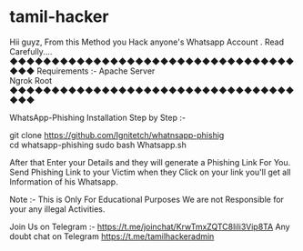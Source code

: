# tamil-hacker
Hii guyz,
From this Method you Hack anyone's Whatsapp Account .
Read Carefully....
◆◆◆◆◆◆◆◆◆◆◆◆◆◆◆◆◆◆◆◆◆◆◆◆◆◆◆◆◆◆◆◆◆◆◆◆◆
Requirements :-
Apache Server   
Ngrok
Root                 
◆◆◆◆◆◆◆◆◆◆◆◆◆◆◆◆◆◆◆◆◆◆◆◆◆◆◆◆◆◆◆◆◆◆◆◆◆

WhatsApp-Phishing Installation Step by Step :-  


   git clone https://github.com/Ignitetch/whatnsapp-phishig    
   cd whatsapp-phishing
   sudo bash Whatsapp.sh

After that Enter your Details and they will generate a Phishing Link For You.
Send Phishing Link to your Victim when they Click on your link you'll get all Information of his Whatsapp.

Note :-  This is Only For Educational Purposes We are not Responsible for your any illegal Activities.




Join Us on Telegram :- 
https://t.me/joinchat/KrwTmxZQTC8liIi3Vip8TA
Any doubt chat on Telegram
https://t.me/tamilhackeradmin

